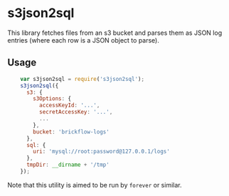# s3json2sql

This library fetches files from an s3 bucket and parses them as JSON log 
entries (where each row is a JSON object to parse). 

## Usage
```javascript
    var s3json2sql = require('s3json2sql');
    s3json2sql({
      s3: {
        s3Options: {
          accessKeyId: '...',
          secretAccessKey: '...',
          ...
        },
        bucket: 'brickflow-logs'
      },
      sql: {
        uri: 'mysql://root:password@127.0.0.1/logs'
      },
      tmpDir: __dirname + '/tmp'
    });

```

Note that this utility is aimed to be run by ``forever`` or similar.